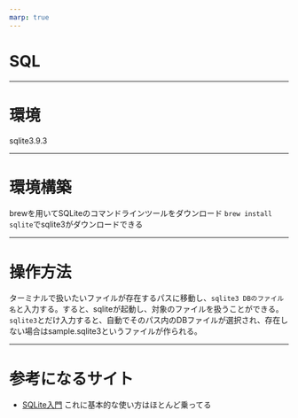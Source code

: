 ```yaml
---
marp: true
---
```

# SQL
---
# 環境
sqlite3.9.3

---
# 環境構築
brewを用いてSQLiteのコマンドラインツールをダウンロード
`brew install sqlite`でsqlite3がダウンロードできる

---
# 操作方法
ターミナルで扱いたいファイルが存在するパスに移動し、`sqlite3 DBのファイル名`と入力する。すると、sqliteが起動し、対象のファイルを扱うことができる。`sqlite3`とだけ入力すると、自動でそのパス内のDBファイルが選択され、存在しない場合はsample.sqlite3というファイルが作られる。

---
# 参考になるサイト
* [SQLite入門](https://www.javadrive.jp/sqlite/)
これに基本的な使い方はほとんど乗ってる
